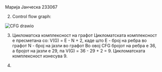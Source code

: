 Марија Јанческа 233067

2. Control flow graph:

![CFG drawio](https://github.com/user-attachments/assets/a1fe718e-81ce-4114-9442-f1e0c7c88543)

3. Цикломатска комплексност на графот
   Цикломатската комплексност е пресметана со: V(G) = E - N + 2, каде што 
   Е - број на ребра во графот
   N - број на јазли во графот
   Во овој CFG бројот на ребра е 36, а бројот на јазли е 29, па  V(G) = 36 - 29 + 2 = 9.
   Цикломатската комплексност изнесува 9.

4.
